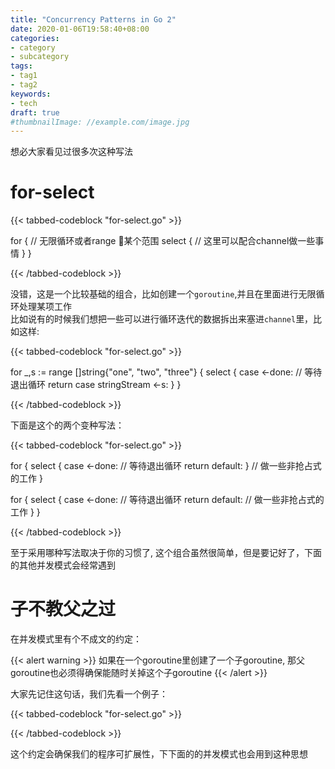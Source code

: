 ```yaml
---
title: "Concurrency Patterns in Go 2"
date: 2020-01-06T19:58:40+08:00
categories:
- category
- subcategory
tags:
- tag1
- tag2
keywords:
- tech
draft: true
#thumbnailImage: //example.com/image.jpg
---
```


<!--more-->

想必大家看见过很多次这种写法  
# for-select 

{{< tabbed-codeblock "for-select.go" >}}
<!-- tab go -->
for { // 无限循环或者range 某个范围
  select {
    // 这里可以配合channel做一些事情
  }
}
<!-- endtab -->
{{< /tabbed-codeblock >}}

没错，这是一个比较基础的组合，比如创建一个`goroutine`,并且在里面进行无限循环处理某项工作    
比如说有的时候我们想把一些可以进行循环迭代的数据拆出来塞进`channel`里，比如这样:

{{< tabbed-codeblock "for-select.go" >}}
<!-- tab go -->
for _,s := range []string{"one", "two", "three"} {
  select {
    case <-done: // 等待退出循环
    return
    case stringStream <-s: 
  }
}
<!-- endtab -->
{{< /tabbed-codeblock >}}

下面是这个的两个变种写法：

{{< tabbed-codeblock "for-select.go" >}}
<!-- tab style1 -->
for {
  select {
    case <-done: // 等待退出循环
    return
    default:
  }
  // 做一些非抢占式的工作
}
<!-- endtab -->

<!-- tab style2 -->
for {
  select {
    case <-done: // 等待退出循环
    return
    default:
      // 做一些非抢占式的工作
  }
}
<!-- endtab -->
{{< /tabbed-codeblock >}}


至于采用哪种写法取决于你的习惯了, 这个组合虽然很简单，但是要记好了，下面的其他并发模式会经常遇到

# 子不教父之过

在并发模式里有个不成文的约定：

{{< alert warning >}}
如果在一个goroutine里创建了一个子goroutine, 那父goroutine也必须得确保能随时关掉这个子goroutine
{{< /alert >}}

大家先记住这句话，我们先看一个例子：

{{< tabbed-codeblock "for-select.go" >}}
<!-- tab go -->

<!-- endtab -->
{{< /tabbed-codeblock >}}

这个约定会确保我们的程序可扩展性，下下面的的并发模式也会用到这种思想

